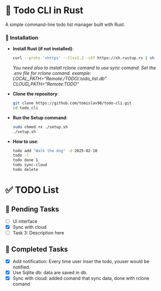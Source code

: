 # 📝 Todo CLI in Rust

A simple command-line todo list manager built with Rust.

### 🚀 Installation

- **Install Rust (if not installed)**:
  ```sh
  curl --proto '=https' --tlsv1.2 -sSf https://sh.rustup.rs | sh
  ```
  *You need also to install rclone comand to use sync comand.
  Set the .env file for rclone comand.
  example:
    LOCAL_PATH="Remote:/TODO/.todo_list.db"
    CLOUD_PATH="Remote:TODO"*
- **Clone the repository**:

  ```sh
  git clone https://github.com/tomislav98/todo-cli.git
  cd todo_cli
  ```

- **Run the Setup command**:
  ```sh
  sudo chmod +x ./setup.sh
  ./setup.sh
  ```
- **How to use**:
  ```sh
  todo add "Walk the dog" -d 2025-02-10
  todo -l
  todo done 1
  todo sync-cloud
  todo delete
  ```

# ✅ TODO List

## 📌 Pending Tasks

- [ ] Ui interface
- [x] Sync with cloud
- [ ] Task 3: Description here

## 🎯 Completed Tasks

- [x] Add notification: Every time user inser the todo, youser would be notified.
- [x] Use Sqlite db: data are saved in db.
- [x] Sync with cloud: added comand that sync data, done with rclone comand
